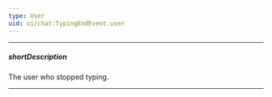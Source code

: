 ```yaml
---
type: User
uid: ui/chat:TypingEndEvent.user
---
```

---
##### shortDescription
The user who stopped typing.

---
<!-- Description goes here -->